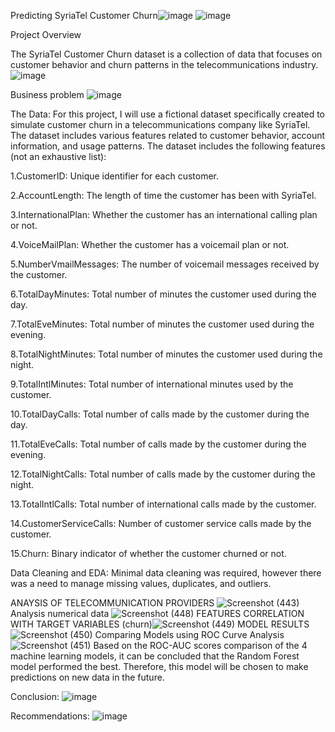 Predicting SyriaTel Customer Churn![image](https://github.com/CliffShitote/dsc.-phase-3-project/assets/124627374/2dc22c2a-4921-4781-9e34-3d382655d007)
![image](https://github.com/CliffShitote/dsc.-phase-3-project/assets/124627374/a7794ee7-fa45-4948-b59b-10596201f2db)

Project Overview

The SyriaTel Customer Churn dataset is a collection of data that focuses on customer behavior and churn patterns in the telecommunications industry. 
![image](https://github.com/CliffShitote/dsc.-phase-3-project/assets/124627374/6920f119-45a3-4434-9f48-1139a7e369bb)

Business problem
 ![image](https://github.com/CliffShitote/dsc.-phase-3-project/assets/124627374/d2c0f0a7-9326-45dd-88ac-181127d89a98)
 
 
The Data: For this project, I will use a fictional dataset specifically created to simulate customer churn in a telecommunications company like SyriaTel. The dataset includes various features related to customer behavior, account information, and usage patterns. The dataset includes the following features (not an exhaustive list):

1.CustomerID: Unique identifier for each customer.

2.AccountLength: The length of time the customer has been with SyriaTel.

3.InternationalPlan: Whether the customer has an international calling plan or not.

4.VoiceMailPlan: Whether the customer has a voicemail plan or not.

5.NumberVmailMessages: The number of voicemail messages received by the customer.

6.TotalDayMinutes: Total number of minutes the customer used during the day.

7.TotalEveMinutes: Total number of minutes the customer used during the evening.

8.TotalNightMinutes: Total number of minutes the customer used during the night.

9.TotalIntlMinutes: Total number of international minutes used by the customer.

10.TotalDayCalls: Total number of calls made by the customer during the day.

11.TotalEveCalls: Total number of calls made by the customer during the evening.

12.TotalNightCalls: Total number of calls made by the customer during the night.

13.TotalIntlCalls: Total number of international calls made by the customer.

14.CustomerServiceCalls: Number of customer service calls made by the customer.

15.Churn: Binary indicator of whether the customer churned or not.

Data Cleaning and EDA: Minimal data cleaning was required, however there was a need to manage missing values, duplicates, and outliers.

ANAYSIS OF TELECOMMUNICATION PROVIDERS ![Screenshot (443)](https://github.com/CliffShitote/dsc.-phase-3-project/assets/124627374/53ba0fc7-36b5-4aaa-bb43-6b7c35676690)
Analysis numerical data  ![Screenshot (448)](https://github.com/CliffShitote/dsc.-phase-3-project/assets/124627374/c46d98c5-9426-491f-9a6c-c5e119b2f6ca)
FEATURES CORRELATION WITH TARGET VARIABLES (churn)![Screenshot (449)](https://github.com/CliffShitote/dsc.-phase-3-project/assets/124627374/14ed1a43-e716-40c9-bbaa-907bb42b2774)
MODEL RESULTS ![Screenshot (450)](https://github.com/CliffShitote/dsc.-phase-3-project/assets/124627374/da78b605-77c7-4b44-a2f2-cc26595fd82e)
Comparing Models using ROC Curve Analysis ![Screenshot (451)](https://github.com/CliffShitote/dsc.-phase-3-project/assets/124627374/520c0ac3-446c-44f3-8eeb-5260912799a5)
Based on the ROC-AUC scores comparison of the 4 machine learning models, it can be concluded that the Random Forest model performed the best. Therefore, this model will be chosen to make predictions on new data in the future.

Conclusion: ![image](https://github.com/CliffShitote/dsc.-phase-3-project/assets/124627374/d2f3b9bf-800e-4e64-9f04-fc51defe3631)

Recommendations: ![image](https://github.com/CliffShitote/dsc.-phase-3-project/assets/124627374/b52412c9-e54a-4c46-bff5-c826490081ca)

